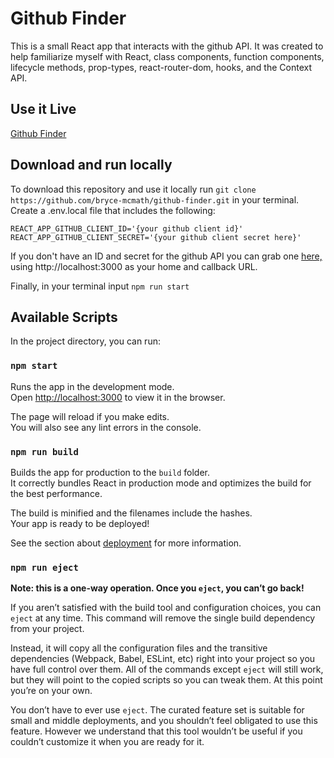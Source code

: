 # Github Finder

This is a small React app that interacts with the github API. It was created to help familiarize myself with React, class components, function components, lifecycle methods, prop-types, react-router-dom, hooks, and the Context API.

## Use it Live

[Github Finder](https://githubfinder662.netlify.com/)

## Download and run locally

To download this repository and use it locally run `git clone https://github.com/bryce-mcmath/github-finder.git`
in your terminal. Create a .env.local file that includes the following:

`REACT_APP_GITHUB_CLIENT_ID='{your github client id}' REACT_APP_GITHUB_CLIENT_SECRET='{your github client secret here}'`

If you don't have an ID and secret for the github API you can grab one [here,](https://github.com/settings/applications/new) using http://localhost:3000 as your home and callback URL.

Finally, in your terminal input `npm run start`

## Available Scripts

In the project directory, you can run:

### `npm start`

Runs the app in the development mode.<br />
Open [http://localhost:3000](http://localhost:3000) to view it in the browser.

The page will reload if you make edits.<br />
You will also see any lint errors in the console.

### `npm run build`

Builds the app for production to the `build` folder.<br />
It correctly bundles React in production mode and optimizes the build for the best performance.

The build is minified and the filenames include the hashes.<br />
Your app is ready to be deployed!

See the section about [deployment](https://facebook.github.io/create-react-app/docs/deployment) for more information.

### `npm run eject`

**Note: this is a one-way operation. Once you `eject`, you can’t go back!**

If you aren’t satisfied with the build tool and configuration choices, you can `eject` at any time. This command will remove the single build dependency from your project.

Instead, it will copy all the configuration files and the transitive dependencies (Webpack, Babel, ESLint, etc) right into your project so you have full control over them. All of the commands except `eject` will still work, but they will point to the copied scripts so you can tweak them. At this point you’re on your own.

You don’t have to ever use `eject`. The curated feature set is suitable for small and middle deployments, and you shouldn’t feel obligated to use this feature. However we understand that this tool wouldn’t be useful if you couldn’t customize it when you are ready for it.

```

```
